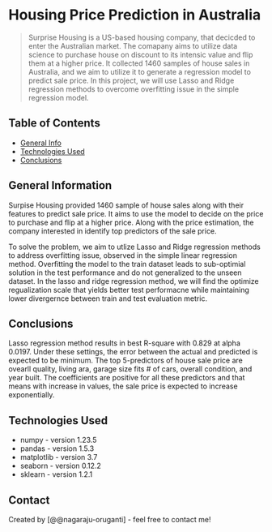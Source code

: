 # Housing Price Prediction in Australia

> Surprise Housing is a US-based housing company, that decicded to enter the Australian market. The comapany aims to utilize data science to purchase house on discount to its intensic value and flip them at a higher price. It collected 1460 samples of house sales in Australia, and we aim to utilize it to generate a regression model to predict sale price. In this project, we will use Lasso and Ridge regression methods to overcome overfitting issue in the simple regression model.

## Table of Contents

- [General Info](#general-information)
- [Technologies Used](#technologies-used)
- [Conclusions](#conclusions)

<!-- You can include any other section that is pertinent to your problem -->

## General Information

Surpise Housing provided 1460 sample of house sales along with their features to predict sale price. It aims to use the model to decide on the price to purchase and flip at a higher price. Along with the price estimation, the company interested in identify top predictors of the sale price.

To solve the problem, we aim to utlize Lasso and Ridge regression methods to address overfitting issue, observed in the simple linear regression method. Overfitting the model to the train dataset leads to sub-optimial solution in the test performance and do not generalized to the unseen dataset. In the lasso and ridge regression method, we will find the optimize regualization scale that yields better test performacne while maintaining lower divergernce between train and test evaluation metric.

<!-- You don't have to answer all the questions - just the ones relevant to your project. -->

## Conclusions

Lasso regression method results in best R-square with 0.829 at alpha 0.0197. Under these settings, the error between the actual and predicted is expected to be minimum. The top 5-predictors of house sale price are ovearll quality, living ara, garage size fits # of cars, overall condition, and year built. The coefficients are positive for all these predictors and that means with increase in values, the sale price is expected to increase exponentially.

<!-- You don't have to answer all the questions - just the ones relevant to your project. -->

## Technologies Used

- numpy - version 1.23.5
- pandas - version 1.5.3
- matplotlib - version 3.7
- seaborn - version 0.12.2
- sklearn - version 1.2.1

<!-- As the libraries versions keep on changing, it is recommended to mention the version of library used in this project -->

## Contact

Created by [@@nagaraju-oruganti] - feel free to contact me!

<!-- Optional -->
<!-- ## License -->
<!-- This project is open source and available under the [... License](). -->

<!-- You don't have to include all sections - just the one's relevant to your project -->
